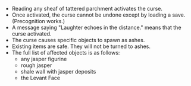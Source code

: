 - Reading any sheaf of tattered parchment activates the curse.
- Once activated, the curse cannot be undone except by loading a save. (Precognition works.)
- A message saying "Laughter echoes in the distance." means that the curse activated.
- The curse causes specific objects to spawn as ashes.
- Existing items are safe. They will not be turned to ashes.
- The full list of affected objects is as follows:
    - any jasper figurine
    - rough jasper
    - shale wall with jasper deposits
    - the Levant Face
